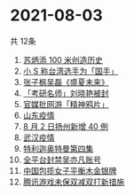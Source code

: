# 2021-08-03
  共 12条

  <!-- BEGIN -->
  <!-- 最后更新时间:Tue Aug 03 2021 14:09:27 GMT+0000 (Coordinated Universal Time) -->
  1. [苏炳添 100 米创造历史](https://www.zhihu.com/search?q=苏炳添)
1. [小 S 称台湾选手为「国手」](https://www.zhihu.com/search?q=小s)
1. [张子枫吴磊《盛夏未来》](https://www.zhihu.com/search?q=盛夏未来)
1. [「考研名师」刘晓艳被封](https://www.zhihu.com/search?q=刘晓艳)
1. [官媒批网游「精神鸦片」](https://www.zhihu.com/search?q=网络游戏)
1. [山东疫情](https://www.zhihu.com/search?q=山东)
1. [8 月 2 日扬州新增 40 例](https://www.zhihu.com/search?q=扬州)
1. [武汉疫情](https://www.zhihu.com/search?q=武汉疫情)
1. [特利迦奥特曼第四集](https://www.zhihu.com/search?q=特利迦奥特曼)
1. [全平台封禁吴亦凡账号](https://www.zhihu.com/search?q=吴亦凡封号)
1. [中国包揽女子平衡木金银牌](https://www.zhihu.com/search?q=平衡木)
1. [腾讯游戏未保双减双打新措施](https://www.zhihu.com/search?q=腾讯游戏)
  <!-- END -->
  